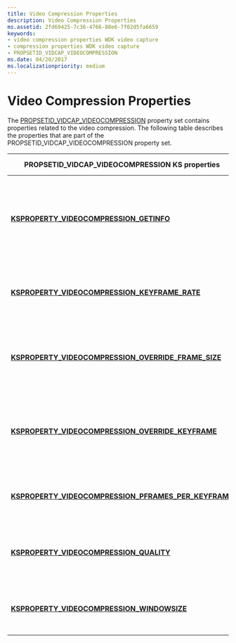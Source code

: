 ```yaml
---
title: Video Compression Properties
description: Video Compression Properties
ms.assetid: 2fd69425-7c36-4766-88e6-7f02d5fa6659
keywords:
- video compression properties WDK video capture
- compression properties WDK video capture
- PROPSETID_VIDCAP_VIDEOCOMPRESSION
ms.date: 04/20/2017
ms.localizationpriority: medium
---
```


# Video Compression Properties


The [PROPSETID\_VIDCAP\_VIDEOCOMPRESSION](https://docs.microsoft.com/windows-hardware/drivers/stream/propsetid-vidcap-videocompression) property set contains properties related to the video compression. The following table describes the properties that are part of the PROPSETID\_VIDCAP\_VIDEOCOMPRESSION property set.

<table>
<colgroup>
<col width="50%" />
<col width="50%" />
</colgroup>
<thead>
<tr class="header">
<th>PROPSETID_VIDCAP_VIDEOCOMPRESSION KS properties</th>
<th>Property description</th>
</tr>
</thead>
<tbody>
<tr class="odd">
<td><p><a href="https://docs.microsoft.com/windows-hardware/drivers/stream/ksproperty-videocompression-getinfo" data-raw-source="[&lt;strong&gt;KSPROPERTY_VIDEOCOMPRESSION_GETINFO&lt;/strong&gt;](https://docs.microsoft.com/windows-hardware/drivers/stream/ksproperty-videocompression-getinfo)"><strong>KSPROPERTY_VIDEOCOMPRESSION_GETINFO</strong></a></p></td>
<td><p>Returns information about the video compression capabilities of the device.</p></td>
</tr>
<tr class="even">
<td><p><a href="https://docs.microsoft.com/windows-hardware/drivers/stream/ksproperty-videocompression-keyframe-rate" data-raw-source="[&lt;strong&gt;KSPROPERTY_VIDEOCOMPRESSION_KEYFRAME_RATE&lt;/strong&gt;](https://docs.microsoft.com/windows-hardware/drivers/stream/ksproperty-videocompression-keyframe-rate)"><strong>KSPROPERTY_VIDEOCOMPRESSION_KEYFRAME_RATE</strong></a></p></td>
<td><p>Controls the keyframe rate of the video compression.</p></td>
</tr>
<tr class="odd">
<td><p><a href="https://docs.microsoft.com/windows-hardware/drivers/stream/ksproperty-videocompression-override-frame-size" data-raw-source="[&lt;strong&gt;KSPROPERTY_VIDEOCOMPRESSION_OVERRIDE_FRAME_SIZE&lt;/strong&gt;](https://docs.microsoft.com/windows-hardware/drivers/stream/ksproperty-videocompression-override-frame-size)"><strong>KSPROPERTY_VIDEOCOMPRESSION_OVERRIDE_FRAME_SIZE</strong></a></p></td>
<td><p>Specifies a temporary new frame size to override the current size.</p></td>
</tr>
<tr class="even">
<td><p><a href="https://docs.microsoft.com/windows-hardware/drivers/stream/ksproperty-videocompression-override-keyframe" data-raw-source="[&lt;strong&gt;KSPROPERTY_VIDEOCOMPRESSION_OVERRIDE_KEYFRAME&lt;/strong&gt;](https://docs.microsoft.com/windows-hardware/drivers/stream/ksproperty-videocompression-override-keyframe)"><strong>KSPROPERTY_VIDEOCOMPRESSION_OVERRIDE_KEYFRAME</strong></a></p></td>
<td><p>Specifies a temporary new keyframe rate to override the current rate.</p></td>
</tr>
<tr class="odd">
<td><p><a href="https://docs.microsoft.com/windows-hardware/drivers/stream/ksproperty-videocompression-pframes-per-keyframe" data-raw-source="[&lt;strong&gt;KSPROPERTY_VIDEOCOMPRESSION_PFRAMES_PER_KEYFRAME&lt;/strong&gt;](https://docs.microsoft.com/windows-hardware/drivers/stream/ksproperty-videocompression-pframes-per-keyframe)"><strong>KSPROPERTY_VIDEOCOMPRESSION_PFRAMES_PER_KEYFRAME</strong></a></p></td>
<td><p>Controls the predicted frame interval.</p></td>
</tr>
<tr class="even">
<td><p><a href="https://docs.microsoft.com/windows-hardware/drivers/stream/ksproperty-videocompression-quality" data-raw-source="[&lt;strong&gt;KSPROPERTY_VIDEOCOMPRESSION_QUALITY&lt;/strong&gt;](https://docs.microsoft.com/windows-hardware/drivers/stream/ksproperty-videocompression-quality)"><strong>KSPROPERTY_VIDEOCOMPRESSION_QUALITY</strong></a></p></td>
<td><p>Controls the video compression quality setting.</p></td>
</tr>
<tr class="odd">
<td><p><a href="https://docs.microsoft.com/windows-hardware/drivers/stream/ksproperty-videocompression-windowsize" data-raw-source="[&lt;strong&gt;KSPROPERTY_VIDEOCOMPRESSION_WINDOWSIZE&lt;/strong&gt;](https://docs.microsoft.com/windows-hardware/drivers/stream/ksproperty-videocompression-windowsize)"><strong>KSPROPERTY_VIDEOCOMPRESSION_WINDOWSIZE</strong></a></p></td>
<td><p>Controls the data rate of the average video frame.</p></td>
</tr>
</tbody>
</table>

 

 

 





